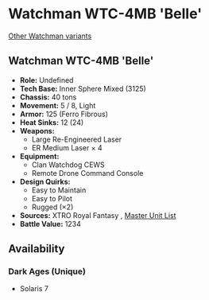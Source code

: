 # Watchman WTC-4MB 'Belle' 

[Other Watchman variants](../watchman.md) 

## Watchman WTC-4MB 'Belle' 

- **Role:** Undefined 
- **Tech Base:** Inner Sphere Mixed (3125) 
- **Chassis:** 40 tons 
- **Movement:** 5 / 8, Light 
- **Armor:** 125 (Ferro Fibrous) 
- **Heat Sinks:** 12 (24) 
- **Weapons:** 
  - Large Re-Engineered Laser 
  - ER Medium Laser × 4 
- **Equipment:** 
  - Clan Watchdog CEWS 
  - Remote Drone Command Console 
- **Design Quirks:** 
  - Easy to Maintain 
  - Easy to Pilot 
  - Rugged (×2) 
- **Sources:** XTRO Royal Fantasy , [Master Unit List](http://masterunitlist.info/Unit/Details/8371/watchman-wtc-4mb-belle) 
- **Battle Value:** 1234 

## Availability 

### Dark Ages (Unique) 

- Solaris 7 

